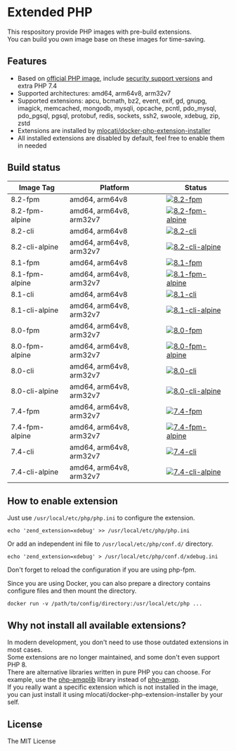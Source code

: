 # Extended PHP

This respository provide PHP images with pre-build extensions.  
You can build you own image base on these images for time-saving.  

## Features

- Based on [official PHP image](https://hub.docker.com/_/php/), include [security support versions](https://www.php.net/supported-versions.php) and extra PHP 7.4
- Supported architectures: amd64, arm64v8, arm32v7
- Supported extensions: apcu, bcmath, bz2, event, exif, gd, gnupg, imagick, memcached, mongodb, mysqli, opcache, pcntl, pdo_mysql, pdo_pgsql, pgsql, protobuf, redis, sockets, ssh2, swoole, xdebug, zip, zstd
- Extensions are installed by [mlocati/docker-php-extension-installer](https://github.com/mlocati/docker-php-extension-installer)
- All installed extensions are disabled by default, feel free to enable them in needed  

## Build status

| Image Tag      | Platform                | Status |
| -------------- | ----------------------- | ------ |
| 8.2-fpm        | amd64, arm64v8          | [![8.2-fpm](https://github.com/chrishyze/extended-php-image/actions/workflows/publish-82-fpm.yml/badge.svg?branch=publish)](https://github.com/chrishyze/extended-php-image/actions/workflows/publish-82-fpm.yml) |
| 8.2-fpm-alpine | amd64, arm64v8, arm32v7 | [![8.2-fpm-alpine](https://github.com/chrishyze/extended-php-image/actions/workflows/publish-82-fpm-alpine.yml/badge.svg?branch=publish)](https://github.com/chrishyze/extended-php-image/actions/workflows/publish-82-fpm-alpine.yml) |
| 8.2-cli        | amd64, arm64v8          | [![8.2-cli](https://github.com/chrishyze/extended-php-image/actions/workflows/publish-82-cli.yml/badge.svg?branch=publish)](https://github.com/chrishyze/extended-php-image/actions/workflows/publish-82-cli.yml) |
| 8.2-cli-alpine | amd64, arm64v8, arm32v7 | [![8.2-cli-alpine](https://github.com/chrishyze/extended-php-image/actions/workflows/publish-82-cli-alpine.yml/badge.svg?branch=publish)](https://github.com/chrishyze/extended-php-image/actions/workflows/publish-82-cli-alpine.yml) |
| 8.1-fpm        | amd64, arm64v8          | [![8.1-fpm](https://github.com/chrishyze/extended-php-image/actions/workflows/publish-81-fpm.yml/badge.svg?branch=publish)](https://github.com/chrishyze/extended-php-image/actions/workflows/publish-81-fpm.yml) |
| 8.1-fpm-alpine | amd64, arm64v8, arm32v7 | [![8.1-fpm-alpine](https://github.com/chrishyze/extended-php-image/actions/workflows/publish-81-fpm-alpine.yml/badge.svg?branch=publish)](https://github.com/chrishyze/extended-php-image/actions/workflows/publish-81-fpm-alpine.yml) |
| 8.1-cli        | amd64, arm64v8          | [![8.1-cli](https://github.com/chrishyze/extended-php-image/actions/workflows/publish-81-cli.yml/badge.svg?branch=publish)](https://github.com/chrishyze/extended-php-image/actions/workflows/publish-81-cli.yml) |
| 8.1-cli-alpine | amd64, arm64v8, arm32v7 | [![8.1-cli-alpine](https://github.com/chrishyze/extended-php-image/actions/workflows/publish-81-cli-alpine.yml/badge.svg?branch=publish)](https://github.com/chrishyze/extended-php-image/actions/workflows/publish-81-cli-alpine.yml) |
| 8.0-fpm        | amd64, arm64v8, arm32v7 | [![8.0-fpm](https://github.com/chrishyze/extended-php-image/actions/workflows/publish-80-fpm.yml/badge.svg?branch=publish)](https://github.com/chrishyze/extended-php-image/actions/workflows/publish-80-fpm.yml) |
| 8.0-fpm-alpine | amd64, arm64v8, arm32v7 | [![8.0-fpm-alpine](https://github.com/chrishyze/extended-php-image/actions/workflows/publish-80-fpm-alpine.yml/badge.svg?branch=publish)](https://github.com/chrishyze/extended-php-image/actions/workflows/publish-80-fpm-alpine.yml) |
| 8.0-cli        | amd64, arm64v8, arm32v7 | [![8.0-cli](https://github.com/chrishyze/extended-php-image/actions/workflows/publish-80-cli.yml/badge.svg?branch=publish)](https://github.com/chrishyze/extended-php-image/actions/workflows/publish-80-cli.yml) |
| 8.0-cli-alpine | amd64, arm64v8, arm32v7 | [![8.0-cli-alpine](https://github.com/chrishyze/extended-php-image/actions/workflows/publish-80-cli-alpine.yml/badge.svg?branch=publish)](https://github.com/chrishyze/extended-php-image/actions/workflows/publish-80-cli-alpine.yml) |
| 7.4-fpm        | amd64, arm64v8, arm32v7 | [![7.4-fpm](https://github.com/chrishyze/extended-php-image/actions/workflows/publish-74-fpm.yml/badge.svg?branch=publish)](https://github.com/chrishyze/extended-php-image/actions/workflows/publish-74-fpm.yml) |
| 7.4-fpm-alpine | amd64, arm64v8, arm32v7 | [![7.4-fpm-alpine](https://github.com/chrishyze/extended-php-image/actions/workflows/publish-74-fpm-alpine.yml/badge.svg?branch=publish)](https://github.com/chrishyze/extended-php-image/actions/workflows/publish-74-fpm-alpine.yml) |
| 7.4-cli        | amd64, arm64v8, arm32v7 | [![7.4-cli](https://github.com/chrishyze/extended-php-image/actions/workflows/publish-74-cli.yml/badge.svg?branch=publish)](https://github.com/chrishyze/extended-php-image/actions/workflows/publish-74-cli.yml) |
| 7.4-cli-alpine | amd64, arm64v8, arm32v7 | [![7.4-cli-alpine](https://github.com/chrishyze/extended-php-image/actions/workflows/publish-74-cli-alpine.yml/badge.svg?branch=publish)](https://github.com/chrishyze/extended-php-image/actions/workflows/publish-74-cli-alpine.yml) |

## How to enable extension

Just use `/usr/local/etc/php/php.ini` to configure the extension.  

```shell
echo 'zend_extension=xdebug' >> /usr/local/etc/php/php.ini
```

Or add an independent ini file to `/usr/local/etc/php/conf.d/` directory.  

```shell
echo 'zend_extension=xdebug' > /usr/local/etc/php/conf.d/xdebug.ini
```

Don't forget to reload the configuration if you are using php-fpm.  

Since you are using Docker, you can also prepare a directory contains configure files and then mount the directory.  

```shell
docker run -v /path/to/config/directory:/usr/local/etc/php ...
```

## Why not install all available extensions?

In modern development, you don't need to use those outdated extensions in most cases.  
Some extensions are no longer maintained, and some don't even support PHP 8.  
There are alternative libraries written in pure PHP you can choose. For example, use the [php-amqplib](https://github.com/php-amqplib/php-amqplib) library instead of [php-amqp](https://github.com/php-amqp/php-amqp).  
If you really want a specific extension which is not installed in the image, you can just install it using mlocati/docker-php-extension-installer by your self.  

## License

The MIT License
